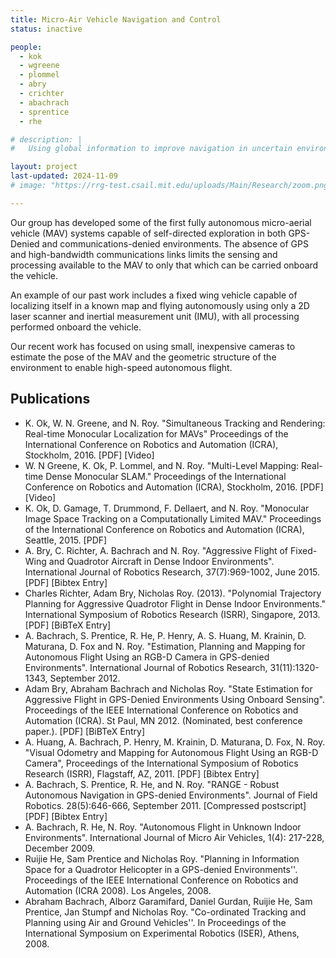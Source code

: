 ```yaml
---
title: Micro-Air Vehicle Navigation and Control
status: inactive

people:
  - kok
  - wgreene
  - plommel
  - abry
  - crichter
  - abachrach
  - sprentice
  - rhe

# description: |
#   Using global information to improve navigation in uncertain environments.

layout: project
last-updated: 2024-11-09
# image: "https://rrg-test.csail.mit.edu/uploads/Main/Research/zoom.png"

---
```

Our group has developed some of the first fully autonomous micro-aerial vehicle (MAV) systems capable of self-directed exploration in both GPS-Denied and communications-denied environments. The absence of GPS and high-bandwidth communications links limits the sensing and processing available to the MAV to only that which can be carried onboard the vehicle.

An example of our past work includes a fixed wing vehicle capable of localizing itself in a known map and flying autonomously using only a 2D laser scanner and inertial measurement unit (IMU), with all processing performed onboard the vehicle.

Our recent work has focused on using small, inexpensive cameras to estimate the pose of the MAV and the geometric structure of the environment to enable high-speed autonomous flight.

## Publications
- K. Ok, W. N. Greene, and N. Roy. "Simultaneous Tracking and Rendering: Real-time Monocular Localization for MAVs" Proceedings of the International Conference on Robotics and Automation (ICRA), Stockholm, 2016.
[PDF] [Video]
- W. N Greene, K. Ok, P. Lommel, and N. Roy. "Multi-Level Mapping: Real-time Dense Monocular SLAM." Proceedings of the International Conference on Robotics and Automation (ICRA), Stockholm, 2016.
[PDF] [Video]
- K. Ok, D. Gamage, T. Drummond, F. Dellaert, and N. Roy. "Monocular Image Space Tracking on a Computationally Limited MAV." Proceedings of the International Conference on Robotics and Automation (ICRA), Seattle, 2015.
[PDF]
- A. Bry, C. Richter, A. Bachrach and N. Roy. "Aggressive Flight of Fixed-Wing and Quadrotor Aircraft in Dense Indoor Environments". International Journal of Robotics Research, 37(7):969-1002, June 2015.
[PDF] [Bibtex Entry]
- Charles Richter, Adam Bry, Nicholas Roy. (2013). "Polynomial Trajectory Planning for Aggressive Quadrotor Flight in Dense Indoor Environments." International Symposium of Robotics Research (ISRR), Singapore, 2013.
[PDF] [BiBTeX Entry]
- A. Bachrach, S. Prentice, R. He, P. Henry, A. S. Huang, M. Krainin, D. Maturana, D. Fox and N. Roy. "Estimation, Planning and Mapping for Autonomous Flight Using an RGB-D Camera in GPS-denied Environments". International Journal of Robotics Research, 31(11):1320-1343, September 2012.
- Adam Bry, Abraham Bachrach and Nicholas Roy. "State Estimation for Aggressive Flight in GPS-Denied Environments Using Onboard Sensing". Proceedings of the IEEE International Conference on Robotics and Automation (ICRA). St Paul, MN 2012. (Nominated, best conference paper.).
[PDF] [BiBTeX Entry]
- A. Huang, A. Bachrach, P. Henry, M. Krainin, D. Maturana, D. Fox, N. Roy. "Visual Odometry and Mapping for Autonomous Flight Using an RGB-D Camera", Proceedings of the International Symposium of Robotics Research (ISRR), Flagstaff, AZ, 2011.
[PDF] [Bibtex Entry]
- A. Bachrach, S. Prentice, R. He, and N. Roy. "RANGE - Robust Autonomous Navigation in GPS-denied Environments". Journal of Field Robotics. 28(5):646-666, September 2011.
[Compressed postscript] [PDF] [Bibtex Entry]
- A. Bachrach, R. He, N. Roy. "Autonomous Flight in Unknown Indoor Environments". International Journal of Micro Air Vehicles, 1(4): 217-228, December 2009.
- Ruijie He, Sam Prentice and Nicholas Roy. "Planning in Information Space for a Quadrotor Helicopter in a GPS-denied Environments''. Proceedings of the IEEE International Conference on Robotics and Automation (ICRA 2008). Los Angeles, 2008.
- Abraham Bachrach, Alborz Garamifard, Daniel Gurdan, Ruijie He, Sam Prentice, Jan Stumpf and Nicholas Roy. "Co-ordinated Tracking and Planning using Air and Ground Vehicles''. In Proceedings of the International Symposium on Experimental Robotics (ISER), Athens, 2008.
